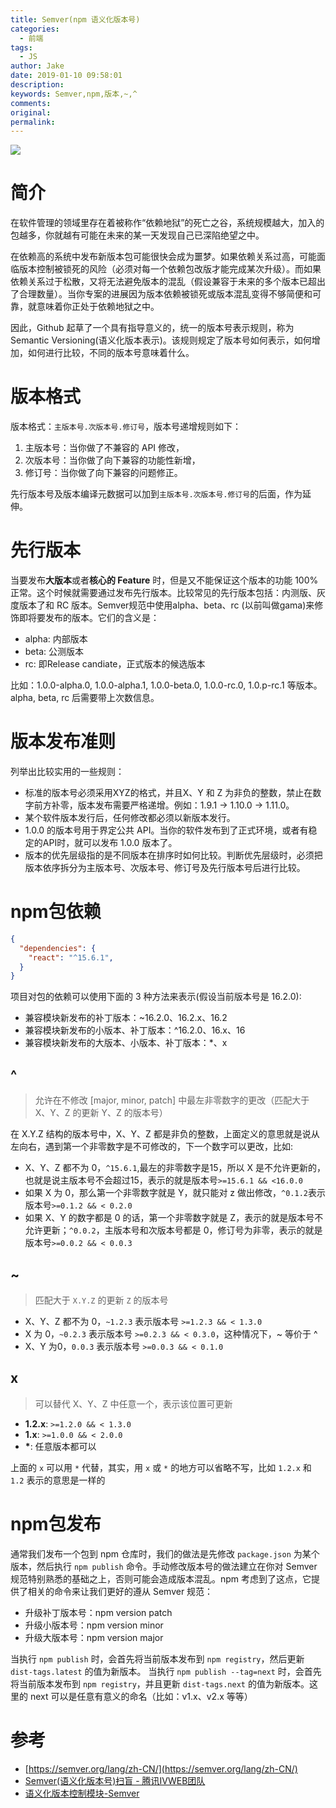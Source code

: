 ```yaml
---
title: Semver(npm 语义化版本号)
categories:
  - 前端
tags:
  - JS
author: Jake
date: 2019-01-10 09:58:01
description:
keywords: Semver,npm,版本,~,^
comments:
original:
permalink:
---
```


![](/images/semver/3649824190-5ad41542bc553_articlex.png)

<!--more-->

# 简介

在软件管理的领域里存在着被称作“依赖地狱”的死亡之谷，系统规模越大，加入的包越多，你就越有可能在未来的某一天发现自己已深陷绝望之中。

在依赖高的系统中发布新版本包可能很快会成为噩梦。如果依赖关系过高，可能面临版本控制被锁死的风险（必须对每一个依赖包改版才能完成某次升级）。而如果依赖关系过于松散，又将无法避免版本的混乱（假设兼容于未来的多个版本已超出了合理数量）。当你专案的进展因为版本依赖被锁死或版本混乱变得不够简便和可靠，就意味着你正处于依赖地狱之中。

因此，Github 起草了一个具有指导意义的，统一的版本号表示规则，称为 Semantic Versioning(语义化版本表示)。该规则规定了版本号如何表示，如何增加，如何进行比较，不同的版本号意味着什么。

# 版本格式

版本格式：`主版本号.次版本号.修订号`，版本号递增规则如下：

1. 主版本号：当你做了不兼容的 API 修改，
2. 次版本号：当你做了向下兼容的功能性新增，
3. 修订号：当你做了向下兼容的问题修正。

先行版本号及版本编译元数据可以加到`主版本号.次版本号.修订号`的后面，作为延伸。

# 先行版本

当要发布**大版本**或者**核心的 Feature** 时，但是又不能保证这个版本的功能 100% 正常。这个时候就需要通过发布先行版本。比较常见的先行版本包括：内测版、灰度版本了和 RC 版本。Semver规范中使用alpha、beta、rc (以前叫做gama)来修饰即将要发布的版本。它们的含义是：

* alpha: 内部版本
* beta: 公测版本
* rc: 即Release candiate，正式版本的候选版本

比如：1.0.0-alpha.0, 1.0.0-alpha.1, 1.0.0-beta.0, 1.0.0-rc.0, 1.0.p-rc.1 等版本。alpha, beta, rc 后需要带上次数信息。

# 版本发布准则

列举出比较实用的一些规则：

* 标准的版本号必须采用XYZ的格式，并且X、Y 和 Z 为非负的整数，禁止在数字前方补零，版本发布需要严格递增。例如：1.9.1 -> 1.10.0 -> 1.11.0。
* 某个软件版本发行后，任何修改都必须以新版本发行。
* 1.0.0 的版本号用于界定公共 API。当你的软件发布到了正式环境，或者有稳定的API时，就可以发布 1.0.0 版本了。
* 版本的优先层级指的是不同版本在排序时如何比较。判断优先层级时，必须把版本依序拆分为主版本号、次版本号、修订号及先行版本号后进行比较。

# npm包依赖

```json
{
  "dependencies": {
    "react": "^15.6.1",
  }
}
```

项目对包的依赖可以使用下面的 3 种方法来表示(假设当前版本号是 16.2.0):

* 兼容模块新发布的补丁版本：~16.2.0、16.2.x、16.2
* 兼容模块新发布的小版本、补丁版本：^16.2.0、16.x、16
* 兼容模块新发布的大版本、小版本、补丁版本：*、x

## ^

> 允许在不修改 [major, minor, patch] 中最左非零数字的更改（匹配大于 X、Y、Z 的更新 Y、Z 的版本号）

在 X.Y.Z 结构的版本号中，X、Y、Z 都是非负的整数，上面定义的意思就是说从左向右，遇到第一个非零数字是不可修改的，下一个数字可以更改，比如:

* X、Y、Z 都不为 0，`^15.6.1`,最左的非零数字是15，所以 X 是不允许更新的，也就是说主版本号不会超过15，表示的就是版本号`>=15.6.1 && <16.0.0`
* 如果 X 为 0，那么第一个非零数字就是 Y，就只能对 z 做出修改，`^0.1.2`表示版本号`>=0.1.2 && < 0.2.0`
* 如果 X、Y 的数字都是 0 的话，第一个非零数字就是 Z，表示的就是版本号不允许更新；`^0.0.2`，主版本号和次版本号都是 0，修订号为非零，表示的就是版本号`>=0.0.2 && < 0.0.3`

## ~

> 匹配大于 `X.Y.Z` 的更新 `Z` 的版本号

* X、Y、Z 都不为 0，`~1.2.3` 表示版本号 `>=1.2.3 && < 1.3.0`
* X 为 0，`~0.2.3` 表示版本号 `>=0.2.3 && < 0.3.0`，这种情况下，~ 等价于 ^
* X、Y 为0，`0.0.3` 表示版本号 `>=0.0.3 && < 0.1.0`

## x

> 可以替代 X、Y、Z 中任意一个，表示该位置可更新

* **1.2.x**: `>=1.2.0 && < 1.3.0`
* **1.x**: `>=1.0.0 && < 2.0.0`
* **\***: 任意版本都可以

上面的 `x` 可以用 `*` 代替，其实，用 `x` 或 `*` 的地方可以省略不写，比如 `1.2.x` 和 `1.2` 表示的意思是一样的

# npm包发布

通常我们发布一个包到 npm 仓库时，我们的做法是先修改 `package.json` 为某个版本，然后执行 `npm publish` 命令。手动修改版本号的做法建立在你对 Semver 规范特别熟悉的基础之上，否则可能会造成版本混乱。npm 考虑到了这点，它提供了相关的命令来让我们更好的遵从 Semver 规范：

* 升级补丁版本号：npm version patch
* 升级小版本号：npm version minor
* 升级大版本号：npm version major

当执行 `npm publish` 时，会首先将当前版本发布到 `npm registry`，然后更新 `dist-tags.latest` 的值为新版本。
当执行 `npm publish --tag=next` 时，会首先将当前版本发布到 `npm registry`，并且更新 `dist-tags.next` 的值为新版本。这里的 next 可以是任意有意义的命名（比如：v1.x、v2.x 等等）

# 参考

* [https://semver.org/lang/zh-CN/](https://semver.org/lang/zh-CN/)
* [Semver(语义化版本号)扫盲 - 腾讯IVWEB团队](https://juejin.im/post/5ad413ba6fb9a028b5485866)
* [语义化版本控制模块-Semver](https://juejin.im/post/5a1ad2166fb9a044fd117874)